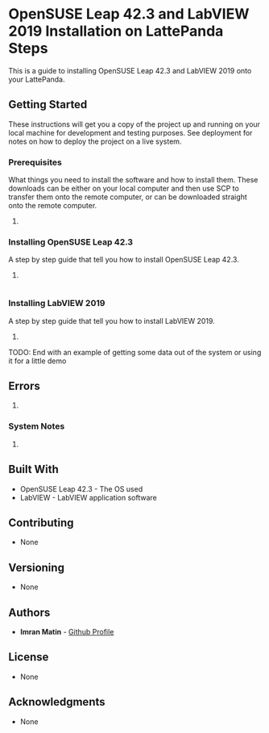 # OpenSUSE Leap 42.3 and LabVIEW 2019 Installation on LattePanda Steps

This is a guide to installing OpenSUSE Leap 42.3 and LabVIEW 2019 onto your LattePanda.

## Getting Started

These instructions will get you a copy of the project up and running on your local machine for development and testing purposes. See deployment for notes on how to deploy the project on a live system.

### Prerequisites

What things you need to install the software and how to install them. These downloads can be either on your local computer
and then use SCP to transfer them onto the remote computer, or can be downloaded straight onto the remote computer.

1. 


### Installing OpenSUSE Leap 42.3

A step by step guide that tell you how to install OpenSUSE Leap 42.3.

1. 
```
```


### Installing LabVIEW 2019

A step by step guide that tell you how to install LabVIEW 2019.

1. 


TODO:
End with an example of getting some data out of the system or using it for a little demo

## Errors

1. 

### System Notes

1. 

## Built With

* OpenSUSE Leap 42.3 - The OS used
* LabVIEW - LabVIEW application software

## Contributing

* None

## Versioning

* None

## Authors

* **Imran Matin** - [Github Profile](https://github.com/imranmatin23)

## License

* None

## Acknowledgments

* None

